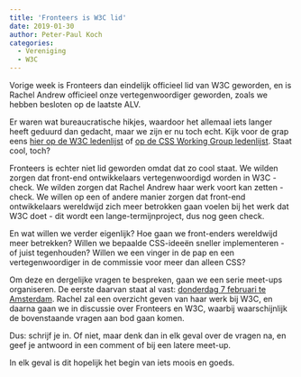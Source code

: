 ```yaml
---
title: 'Fronteers is W3C lid'
date: 2019-01-30
author: Peter-Paul Koch
categories:
  - Vereniging
  - W3C
---
```


Vorige week is Fronteers dan eindelijk officieel lid van W3C geworden, en is Rachel Andrew officieel onze vertegenwoordiger geworden, zoals we hebben besloten op de laatste ALV.

Er waren wat bureaucratische hikjes, waardoor het allemaal iets langer heeft geduurd dan gedacht, maar we zijn er nu toch echt. Kijk voor de grap eens [hier op de W3C ledenlijst](https://www.w3.org/Consortium/Member/List#xF) of [op de CSS Working Group ledenlijst](https://www.w3.org/Style/CSS/members.en.php3). Staat cool, toch?

Fronteers is echter niet lid geworden omdat dat zo cool staat. We wilden zorgen dat front-end ontwikkelaars vertegenwoordigd worden in W3C - check. We wilden zorgen dat Rachel Andrew haar werk voort kan zetten - check. We willen op een of andere manier zorgen dat front-end ontwikkelaars wereldwijd zich meer betrokken gaan voelen bij het werk dat W3C doet - dit wordt een lange-termijnproject, dus nog geen check.

En wat willen we verder eigenlijk? Hoe gaan we front-enders wereldwijd meer betrekken? Willen we bepaalde CSS-ideeën sneller implementeren - of juist tegenhouden? Willen we een vinger in de pap en een vertegenwoordiger in de commissie voor meer dan alleen CSS?

Om deze en dergelijke vragen te bespreken, gaan we een serie meet-ups organiseren. De eerste daarvan staat al vast: [donderdag 7 februari te Amsterdam](https://www.meetup.com/Fronteers-NL/events/258152423/). Rachel zal een overzicht geven van haar werk bij W3C, en daarna gaan we in discussie over Fronteers en W3C, waarbij waarschijnlijk de bovenstaande vragen aan bod gaan komen.

Dus: schrijf je in. Of niet, maar denk dan in elk geval over de vragen na, en geef je antwoord in een comment of bij een latere meet-up.

In elk geval is dit hopelijk het begin van iets moois en goeds.
